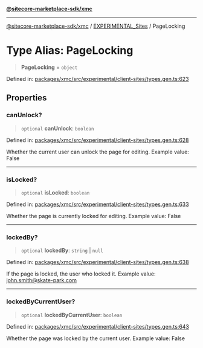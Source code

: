 [**@sitecore-marketplace-sdk/xmc**](../../../../README.md)

***

[@sitecore-marketplace-sdk/xmc](../../../../README.md) / [EXPERIMENTAL\_Sites](../README.md) / PageLocking

# Type Alias: PageLocking

> **PageLocking** = `object`

Defined in: [packages/xmc/src/experimental/client-sites/types.gen.ts:623](https://github.com/Sitecore/marketplace-sdk/blob/main/packages/xmc/src/experimental/client-sites/types.gen.ts#L623)

## Properties

### canUnlock?

> `optional` **canUnlock**: `boolean`

Defined in: [packages/xmc/src/experimental/client-sites/types.gen.ts:628](https://github.com/Sitecore/marketplace-sdk/blob/main/packages/xmc/src/experimental/client-sites/types.gen.ts#L628)

Whether the current user can unlock the page for editing.
Example value: False

***

### isLocked?

> `optional` **isLocked**: `boolean`

Defined in: [packages/xmc/src/experimental/client-sites/types.gen.ts:633](https://github.com/Sitecore/marketplace-sdk/blob/main/packages/xmc/src/experimental/client-sites/types.gen.ts#L633)

Whether the page is currently locked for editing.
Example value: False

***

### lockedBy?

> `optional` **lockedBy**: `string` \| `null`

Defined in: [packages/xmc/src/experimental/client-sites/types.gen.ts:638](https://github.com/Sitecore/marketplace-sdk/blob/main/packages/xmc/src/experimental/client-sites/types.gen.ts#L638)

If the page is locked, the user who locked it.
Example value: john.smith@skate-park.com

***

### lockedByCurrentUser?

> `optional` **lockedByCurrentUser**: `boolean`

Defined in: [packages/xmc/src/experimental/client-sites/types.gen.ts:643](https://github.com/Sitecore/marketplace-sdk/blob/main/packages/xmc/src/experimental/client-sites/types.gen.ts#L643)

Whether the page was locked by the current user.
Example value: False
